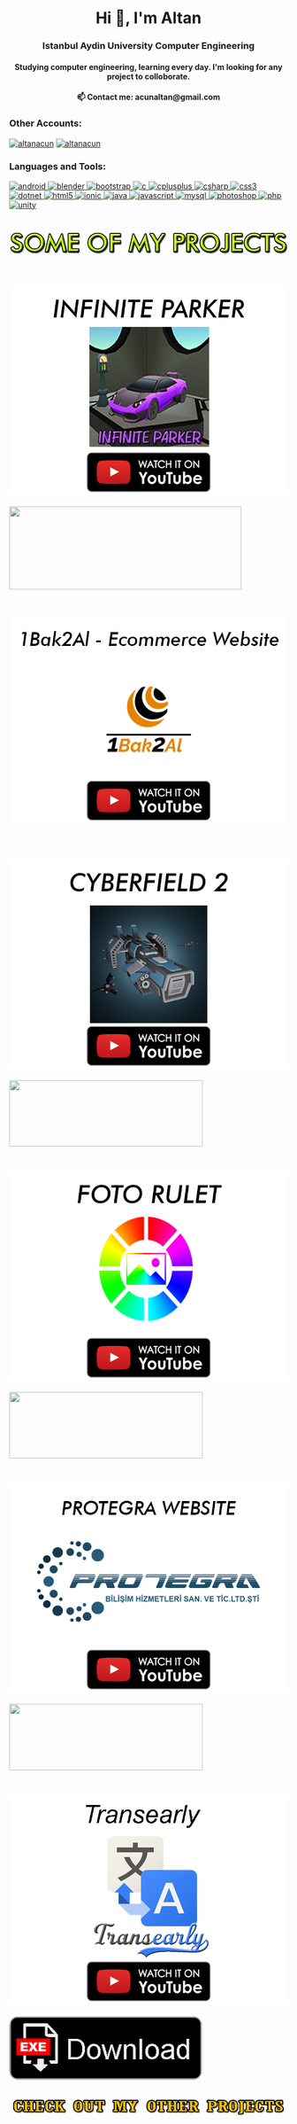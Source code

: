 <h1 align="center">Hi 👋, I'm Altan</h1>
<h3 align="center">Istanbul Aydin University Computer Engineering</h3>
<h4 align="center">Studying computer engineering, learning every day. I'm looking for any project to colloborate.</h4>
<h4 align="center"> 📫 Contact me: acunaltan@gmail.com </h4>

<p align="left">
<h3 align="left">Other Accounts:</h3>
<a href="https://tr.linkedin.com/in/altan-acun-a298b7170" target="blank"><img align="center" src="https://cdn.jsdelivr.net/npm/simple-icons@3.0.1/icons/linkedin.svg" alt="altanacun" height="30" width="40" /></a>
<a href="http://shopier.com/arutan" target="blank"><img align="center" src="https://www.shopier.com/ShowProductNew/images/favicons/apple-touch-icon.png" alt="altanacun" height="30" width="30" /></a>
</p>




<h3 align="left">Languages and Tools:</h3>
<p align="left"> <a href="https://developer.android.com" target="_blank"> <img src="https://upload.wikimedia.org/wikipedia/commons/thumb/8/82/Android_logo_2019.svg/550px-Android_logo_2019.svg.png" alt="android" width="40" height="40"/> </a> <a href="" target="_blank"> <img src="https://download.blender.org/branding/community/blender_community_badge_white.svg" alt="blender" width="40" height="40"/> </a> <a href="https://getbootstrap.com" target="_blank"> <img src="https://upload.wikimedia.org/wikipedia/commons/thumb/b/b2/Bootstrap_logo.svg/480px-Bootstrap_logo.svg.png" alt="bootstrap" width="40" height="40"/> </a> <a href="https://www.cprogramming.com/" target="_blank"> <img src="https://brandslogos.com/wp-content/uploads/images/large/c-logo-1.png" alt="c" width="40" height="40"/> </a> <a href="https://www.w3schools.com/cpp/" target="_blank"> <img src="https://www.mekatronikmuhendisligi.com/wp-content/uploads/2016/10/c-logo-icon-0-512x512.png" alt="cplusplus" width="40" height="40"/> </a> <a href="https://www.w3schools.com/cs/" target="_blank"> <img src="https://seeklogo.com/images/C/c-sharp-c-logo-02F17714BA-seeklogo.com.png" alt="csharp" width="40" height="40"/> </a> <a href="https://www.w3schools.com/css/" target="_blank"> <img src="https://upload.wikimedia.org/wikipedia/commons/thumb/d/d5/CSS3_logo_and_wordmark.svg/1200px-CSS3_logo_and_wordmark.svg.png" alt="css3" width="40" height="40"/> </a> <a href="https://dotnet.microsoft.com/" target="_blank"> <img src="https://seeklogo.com/images/M/microsoft-net-logo-631EFE744A-seeklogo.com.png" alt="dotnet" width="40" height="40"/> </a> <a href="https://www.w3.org/html/" target="_blank"> <img src="https://lh3.googleusercontent.com/proxy/rHv9M7gMUDVLY_RO4ILOyciXIQosTPMRaCXqzoXPFWiPpgvEw9pPZFN7bxwv5xyZE2rIM__Tt33NbV8aT86NQKcRiy8wACG2WcBtXMCCmS9X5gnULTgvjNf4vg4" alt="html5" width="40" height="40"/> </a> <a href="https://ionicframework.com" target="_blank"> <img src="https://upload.wikimedia.org/wikipedia/commons/d/d1/Ionic_Logo.svg" alt="ionic" width="40" height="40"/> </a> <a href="https://www.java.com" target="_blank"> <img src="https://upload.wikimedia.org/wikipedia/tr/thumb/2/2e/Java_Logo.svg/1200px-Java_Logo.svg.png" alt="java" width="40" height="40"/> </a> <a href="https://developer.mozilla.org/en-US/docs/Web/JavaScript" target="_blank"> <img src="https://i.pinimg.com/originals/98/0b/a0/980ba07956ccfdf81b5060b1795cdcad.png" alt="javascript" width="40" height="40"/> </a> <a href="https://www.mysql.com/" target="_blank"> <img src="https://pngimg.com/uploads/mysql/mysql_PNG23.png" alt="mysql" width="40" height="40"/> </a> <a href="https://www.photoshop.com/en" target="_blank"> <img src="https://pngimg.com/uploads/photoshop/photoshop_PNG60.png" alt="photoshop" width="40" height="40"/> </a> <a href="https://www.php.net" target="_blank"> <img src="https://www.php.net/images/logos/new-php-logo.svg" alt="php" width="40" height="40"/> </a> <a href="https://unity.com/" target="_blank"> <img src="https://www.vectorlogo.zone/logos/unity3d/unity3d-icon.svg" alt="unity" width="40" height="40"/> </a> </p>

<h1 align="center"><img src="https://raw.githubusercontent.com/altanacun/Space-Cat/main/SPMEOE.png"></h1>

<br>

<a href="https://www.youtube.com/watch?v=9IP0_IG0Q7E&t"><img src="https://raw.githubusercontent.com/altanacun/Space-Cat/main/infiniteParkeerrr.png"></a>⠀⠀⠀⠀⠀⠀⠀⠀⠀⠀⠀⠀⠀⠀⠀⠀⠀⠀⠀⠀⠀ 
<a href="https://github.com/altanacun/Infinite-Parker/raw/main/InfiniteParker-APK.rar"><img  align ="center" src="https://i.pinimg.com/originals/01/d9/53/01d95329a419f52751f875daf9d0f1aa.png" width=420px; height=150px;></a>


<br>

<a href="https://www.youtube.com/watch?v=KP5MXcCGsik"><img src="https://raw.githubusercontent.com/altanacun/Space-Cat/main/1bak2all.png"></a>⠀⠀⠀⠀⠀⠀⠀⠀⠀⠀⠀⠀⠀⠀⠀⠀⠀⠀⠀⠀⠀⠀⠀⠀ 

<br>


<a href="https://youtu.be/kcXFKXlUjKE"><img src="https://raw.githubusercontent.com/altanacun/Space-Cat/main/ciberf.png"></a>⠀⠀⠀⠀⠀⠀⠀⠀⠀⠀⠀⠀⠀⠀⠀⠀⠀⠀⠀⠀⠀⠀⠀⠀ 
<a href="https://play.google.com/store/apps/details?id=com.MeetaGames.CyberField2&hl"><img  align ="center" src="https://upload.wikimedia.org/wikipedia/commons/thumb/7/78/Google_Play_Store_badge_EN.svg/1280px-Google_Play_Store_badge_EN.svg.png" width=350px; height=120px;></a>

<br>


<a href="https://www.youtube.com/watch?v=HIw-k-ci2YI"><img src="https://raw.githubusercontent.com/altanacun/Space-Cat/main/fotorulett.png"></a>⠀⠀⠀⠀⠀⠀⠀⠀⠀⠀⠀⠀⠀⠀⠀⠀⠀⠀⠀⠀⠀⠀⠀⠀⠀ 
<a href="https://play.google.com/store/apps/details?id=com.Arutan.FotoRulet"><img  align ="center" src="https://upload.wikimedia.org/wikipedia/commons/thumb/7/78/Google_Play_Store_badge_EN.svg/1280px-Google_Play_Store_badge_EN.svg.png" width=350px; height=120px;></a>

<br>

<a href="https://www.youtube.com/watch?v=MVQUr9tCCF0"><img src="https://raw.githubusercontent.com/altanacun/Space-Cat/main/protegraaeaaaaaaaaaaaaaaaaa.png"></a>⠀⠀⠀⠀⠀⠀⠀⠀⠀⠀⠀⠀⠀⠀⠀⠀⠀⠀⠀⠀⠀⠀⠀⠀ 
<a href="http://protegra.net/"><img  align ="center" src="https://1ugcjv21p2tn29gg0ocrylxz-wpengine.netdna-ssl.com/wp-content/uploads/2017/06/button-visit-websitev3.png" width=350px; height=120px;></a>

<br>

<a href="https://youtu.be/-ROJdm-skGI"><img src="https://raw.githubusercontent.com/altanacun/Transearly/main/transearlybanner.png"></a>⠀⠀⠀⠀⠀⠀⠀                             
<a href="https://github.com/altanacun/Transearly/raw/main/Transearly.exe" align ="center"><img align ="center" src="https://raw.githubusercontent.com/altanacun/Transearly/main/download.png" width=350px; height=120px;></a>


<br>
<a href="https://github.com/altanacun?tab=projects&q=is:closed"><img src="https://raw.githubusercontent.com/altanacun/Space-Cat/main/checkoutttt.png"></a>⠀⠀⠀⠀⠀⠀⠀⠀⠀⠀⠀⠀⠀⠀⠀⠀⠀⠀⠀⠀⠀⠀⠀⠀⠀ 

